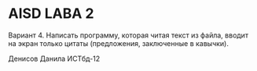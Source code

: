 # AISD LABA 2
Вариант 4.
Написать программу, которая читая текст  из файла, вводит на экран только цитаты (предложения, заключенные в кавычки).

Денисов Данила ИСТбд-12
